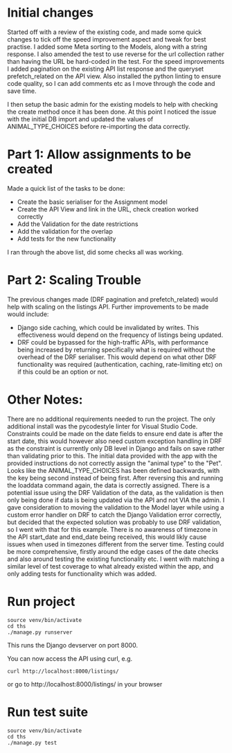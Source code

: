 Initial changes
===============

Started off with a review of the existing code, and made some quick changes to tick off
the speed improvement aspect and tweak for best practise.  I added some Meta sorting to
the Models, along with a string response.  I also amended the test to use reverse for the
url collection rather than having the URL be hard-coded in the test.
For the speed improvements I added pagination on the existing API list response
and the queryset prefetch_related on the API view.  Also installed the python linting
to ensure code quality, so I can add comments etc as I move through the code and save time.

I then setup the basic admin for the existing models to help with checking the create method
once it has been done.  At this point I noticed the issue with the initial DB import and 
updated the values of ANIMAL_TYPE_CHOICES before re-importing the data correctly.

Part 1: Allow assignments to be created
=======================================

Made a quick list of the tasks to be done:
 - Create the basic serialiser for the Assignment model
 - Create the API View and link in the URL, check creation worked correctly
 - Add the Validation for the date restrictions
 - Add the validation for the overlap
 - Add tests for the new functionality

I ran through the above list, did some checks all was working.

Part 2: Scaling Trouble
=======================
The previous changes made (DRF pagination and prefetch_related) would help with scaling on the
listings API.  Further improvements to be made would include:
- Django side caching, which could be invalidated by writes.  This effectiveness would depend on the frequency of listings being updated.
- DRF could be bypassed for the high-traffic APIs, with performance being increased by returning specifically what is required without the overhead of the DRF serialiser.  This would depend on what other DRF functionality was required (authentication, caching, rate-limiting etc) on if this could be an option or not.

Other Notes:
============
There are no additional requirements needed to run the project.  The only additional install was the pycodestyle linter for Visual Studio Code.
Constraints could be made on the date fields to ensure end date is after the start date, this would however also need custom exception handling in DRF as the constraint is currently only DB level in Django and fails on save rather than validating prior to this.
The initial data provided with the app with the provided instructions do not correctly assign the "animal type" to the "Pet".  Looks like the ANIMAL_TYPE_CHOICES has been defined backwards, with the key being second instead of being first.  After reversing this and running the loaddata command again, the data is correctly assigned.
There is a potential issue using the DRF Validation of the data, as the validation is then only being done if data is being updated via the API and not VIA the admin.  I gave
consideration to moving the validation to the Model layer while using a custom error handler on DRF to catch the Django Validation error correctly, but decided that the
expected solution was probably to use DRF validation, so I went with that for this example.
There is no awareness of timezone in the API start_date and end_date being received, this would likly cause issues when used in timezones different from the server time.
Testing could be more comprehensive, firstly around the edge cases of the date checks and also around testing the existing functionality etc.  I went with matching a 
similar level of test coverage to what already existed within the app, and only adding tests for functionality which was added.


Run project
===========

```
source venv/bin/activate
cd ths
./manage.py runserver
````

This runs the Django devserver on port 8000.

You can now access the API using curl, e.g.

```
curl http://localhost:8000/listings/
```

or go to http://localhost:8000/listings/ in your browser



Run test suite
==============

```
source venv/bin/activate
cd ths
./manage.py test
````